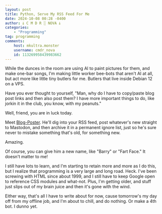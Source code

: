 ```yaml
---
layout: post
title: Python, Serve My RSS Feed For Me
date: 2024-10-08 00:28 -0400
author: 𐕣 C M D R ░ NOVA 𐕣
categories:
    - "Programming"
tag: programming
comments:
    host: mkultra.monster
    username: cmdr_nova
    id: 113269958439983662
---
```

While the dunces in the room are using AI to paint pictures for them, and make one-bar songs, I'm making little worker bee-bots that aren't AI at all, but act more like little tiny butlers for me. Butlers that live inside Debian 12 on a VPS.

Have you ever thought to yourself, "Man, why do I have to copy/paste blog post links and then also post them? I have more important things to do, like jorkin it in the club, you know, with my peanuts."

Well, friend, you are in luck today.

Meet <a href="https://github.com/cmdr-nova/blog-poster" target="_blank">Blog-Poster</a>. He'll dig into your RSS feed, post whatever's new straight to Mastodon, and then archive it in a permanent ignore list, just so he's sure never to mistake something that's old, for something new.

Amazing.

Of course, you can give him a new name, like "Barry" or "Fart Face." It doesn't matter to me!

I still have lots to learn, and I'm starting to retain more and more as I do this, but I realize that programming is a very large and long road. Heck. I've been screwing with HTML since about 1999, and I still have to keep Google open to reference CSS modules and what-not. Plus, I'm getting older, and stuff just slips out of my brain juice and then it's gone with the wind.

Either way, that's all I have to write about for now, cause tomorrow's my day off from my offline job, and I'm about to chill, and do nothing. Or make a 4th bot. I dunno yet.
